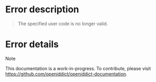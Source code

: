 # Error description

> The specified user code is no longer valid.

# Error details

> [!NOTE]
> This documentation is a work-in-progress. To contribute, please visit https://github.com/openiddict/openiddict-documentation.
